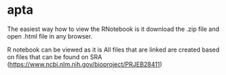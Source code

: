 # apta
The easiest way how to view the RNotebook is it download the .zip file and open .html file in any browser.

R notebook can be viewed as it is
All files that are linked are created based on files that can be found on SRA (https://www.ncbi.nlm.nih.gov/bioproject/PRJEB28411)
